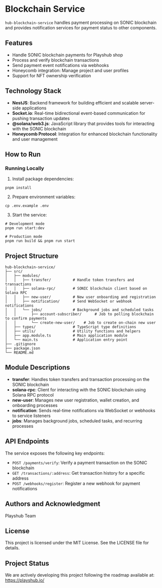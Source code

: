 # Blockchain Service

`hub-blockchain-service` handles payment processing on SONIC blockchain and provides notification services for payment status to other components.

## Features

- Handle SONIC blockchain payments for Playshub shop
- Process and verify blockchain transactions
- Send payment event notifications via webhooks
- Honeycomb integration: Manage project and user profiles
- Support for NFT ownership verification

## Technology Stack

- **NestJS**: Backend framework for building efficient and scalable server-side applications
- **Socket.io**: Real-time bidirectional event-based communication for pushing transaction updates
- **@solana/web3.js**: JavaScript library that provides tools for interacting with the SONIC blockchain
- **Honeycomb Protocol**: Integration for enhanced blockchain functionality and user management

## How to Run

### Running Locally

1. Install package dependencies:

```shell
pnpm install
```

2. Prepare environment variables:

```shell
cp .env.example .env
```

3. Start the service:

```shell
# Development mode
pnpm run start:dev

# Production mode
pnpm run build && pnpm run start
```

## Project Structure

```
hub-blockchain-service/
├── src/
│   ├── modules/
│   │   ├── transfer/          # Handle token transfers and transactions
│   │   ├── solana-rpc/        # SONIC blockchain client based on Solana RPC
│   │   ├── new-user/          # New user onboarding and registration
│   │   ├── notification/      # Send WebSocket or webhook notifications
│   │   └── jobs/              # Background jobs and scheduled tasks
│   │       ├── account-subscriber/      # Job to polling blockchain to confirm payments
│   │       └── create-new-user/    # Job to create on-chain new user
│   ├── types/                 # TypeScript type definitions
│   ├── utils/                 # Utility functions and helpers
│   ├── app.module.ts          # Main application module
│   └── main.ts                # Application entry point
├── .gitignore
├── package.json
└── README.md
```

## Module Descriptions

- **transfer**: Handles token transfers and transaction processing on the SONIC blockchain
- **solana-rpc**: Client for interacting with the SONIC blockchain using Solana RPC protocol
- **new-user**: Manages new user registration, wallet creation, and onboarding processes
- **notification**: Sends real-time notifications via WebSocket or webhooks to service listeners
- **jobs**: Manages background jobs, scheduled tasks, and recurring processes

## API Endpoints

The service exposes the following key endpoints:

- `POST /payments/verify`: Verify a payment transaction on the SONIC blockchain
- `GET /transactions/:address`: Get transaction history for a specific address
- `POST /webhooks/register`: Register a new webhook for payment notifications

## Authors and Acknowledgment

Playshub Team

## License

This project is licensed under the MIT License. See the LICENSE file for details.

## Project Status

We are actively developing this project following the roadmap available at: https://playshub.io/
